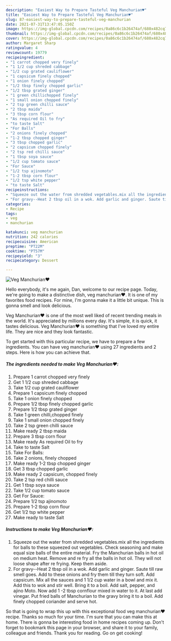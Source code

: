 ```yaml
---
description: "Easiest Way to Prepare Tasteful Veg Manchurian♥️"
title: "Easiest Way to Prepare Tasteful Veg Manchurian♥️"
slug: 87-easiest-way-to-prepare-tasteful-veg-manchurian
date: 2021-07-31T13:47:05.150Z
image: https://img-global.cpcdn.com/recipes/0a86c6c1b26474af/680x482cq70/veg-manchurian♥️-recipe-main-photo.jpg
thumbnail: https://img-global.cpcdn.com/recipes/0a86c6c1b26474af/680x482cq70/veg-manchurian♥️-recipe-main-photo.jpg
cover: https://img-global.cpcdn.com/recipes/0a86c6c1b26474af/680x482cq70/veg-manchurian♥️-recipe-main-photo.jpg
author: Margaret Sharp
ratingvalue: 4
reviewcount: 19779
recipeingredient:
- "1 carrot chopped very finely"
- "1 1/2 cup shreded cabbage"
- "1/2 cup grated cauliflower"
- "1 capsicum finely chopped"
- "1 onion finely chopped"
- "1/2 tbsp finely chopped garlic"
- "1/2 tbsp grated ginger"
- "1 green chillichopped finely"
- "1 small onion chopped finely"
- "2 tsp green chilli sauce"
- "2 tbsp maida"
- "3 tbsp corn flour"
- "As required Oil to fry"
- "to taste Salt"
- "For Balls"
- "2 onions finely chopped"
- "1-2 tbsp chopped ginger"
- "3 tbsp chopped garlic"
- "2 capsicum chopped finely"
- "2 tsp red chilli sauce"
- "1 tbsp soya sauce"
- "1/2 cup tomato sauce"
- "For Sauce"
- "1/2 tsp ajinomoto"
- "1-2 tbsp corn flour"
- "1/2 tsp white pepper"
- "to taste Salt"
recipeinstructions:
- "Squeeze out the water from shredded vegetables.mix all the ingredients for balls to these squeezed out vegetables. Check seasoning and make equal size balls of the entire material. Fry the Manchurian balls in hot oil on medium heat. Remove and re fry all the balls in hot oil. They will not loose shape after re frying. Keep them aside."
- "For gravy--Heat 2 tbsp oil in a wok. Add garlic and ginger. Saute till raw smell goes. Add to these onions and fry them till they turn soft. Add capsicum. Mix all the sauces and 1 1/2 cup water in a bowl and mix it. Add this to wok and stir well. Bring it to a boil. Add salt, pepper, and ajino Moto. Now add 1 -2 tbsp cornflour mixed in water to it. At last add vinegar. Put fried balls of Manchurian to the gravy bring it to a boil. Add finely chopped coriander and serve hot."
categories:
- Recipe
tags:
- veg
- manchurian

katakunci: veg manchurian 
nutrition: 242 calories
recipecuisine: American
preptime: "PT22M"
cooktime: "PT57M"
recipeyield: "3"
recipecategory: Dessert

---
```



![Veg Manchurian♥️](https://img-global.cpcdn.com/recipes/0a86c6c1b26474af/680x482cq70/veg-manchurian♥️-recipe-main-photo.jpg)

Hello everybody, it's me again, Dan, welcome to our recipe page. Today, we're going to make a distinctive dish, veg manchurian♥️. It is one of my favorites food recipes. For mine, I'm gonna make it a little bit unique. This is gonna smell and look delicious.

Veg Manchurian♥️ is one of the most well liked of recent trending meals in the world. It's appreciated by millions every day. It's simple, it is quick, it tastes delicious. Veg Manchurian♥️ is something that I've loved my entire life. They are nice and they look fantastic.




To get started with this particular recipe, we have to prepare a few ingredients. You can have veg manchurian♥️ using 27 ingredients and 2 steps. Here is how you can achieve that.

<!--inarticleads1-->

##### The ingredients needed to make Veg Manchurian♥️:

1. Prepare 1 carrot chopped very finely
1. Get 1 1/2 cup shreded cabbage
1. Take 1/2 cup grated cauliflower
1. Prepare 1 capsicum finely chopped
1. Take 1 onion finely chopped
1. Prepare 1/2 tbsp finely chopped garlic
1. Prepare 1/2 tbsp grated ginger
1. Take 1 green chilli,chopped finely
1. Take 1 small onion chopped finely
1. Take 2 tsp green chilli sauce
1. Make ready 2 tbsp maida
1. Prepare 3 tbsp corn flour
1. Make ready As required Oil to fry
1. Take to taste Salt
1. Take For Balls:
1. Take 2 onions, finely chopped
1. Make ready 1-2 tbsp chopped ginger
1. Get 3 tbsp chopped garlic
1. Make ready 2 capsicum, chopped finely
1. Take 2 tsp red chilli sauce
1. Get 1 tbsp soya sauce
1. Take 1/2 cup tomato sauce
1. Get For Sauce:
1. Prepare 1/2 tsp ajinomoto
1. Prepare 1-2 tbsp corn flour
1. Get 1/2 tsp white pepper
1. Make ready to taste Salt




<!--inarticleads2-->

##### Instructions to make Veg Manchurian♥️:

1. Squeeze out the water from shredded vegetables.mix all the ingredients for balls to these squeezed out vegetables. Check seasoning and make equal size balls of the entire material. Fry the Manchurian balls in hot oil on medium heat. Remove and re fry all the balls in hot oil. They will not loose shape after re frying. Keep them aside.
1. For gravy--Heat 2 tbsp oil in a wok. Add garlic and ginger. Saute till raw smell goes. Add to these onions and fry them till they turn soft. Add capsicum. Mix all the sauces and 1 1/2 cup water in a bowl and mix it. Add this to wok and stir well. Bring it to a boil. Add salt, pepper, and ajino Moto. Now add 1 -2 tbsp cornflour mixed in water to it. At last add vinegar. Put fried balls of Manchurian to the gravy bring it to a boil. Add finely chopped coriander and serve hot.




So that is going to wrap this up with this exceptional food veg manchurian♥️ recipe. Thanks so much for your time. I'm sure that you can make this at home. There is gonna be interesting food in home recipes coming up. Don't forget to bookmark this page in your browser, and share it to your family, colleague and friends. Thank you for reading. Go on get cooking!

